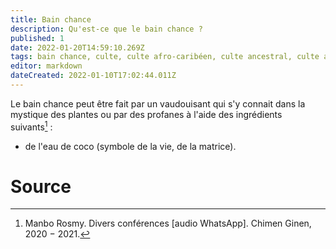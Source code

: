 ```yaml
---
title: Bain chance
description: Qu'est-ce que le bain chance ?
published: 1
date: 2022-01-20T14:59:10.269Z
tags: bain chance, culte, culte afro-caribéen, culte ancestral, culte ancestral vaudou, culte haïtien, culte vaudou, spiritualité afro-caribéenne, spiritualité haïtienne, vaudou
editor: markdown
dateCreated: 2022-01-10T17:02:44.011Z
---
```


Le bain chance peut être fait par un vaudouisant qui s'y connait dans la mystique des plantes ou par des profanes à l'aide des ingrédients suivants[^1] :
* de l'eau de coco (symbole de la vie, de la matrice).

# Source

[^1]: Manbo Rosmy. Divers conférences [audio WhatsApp]. Chimen Ginen, 2020 − 2021.